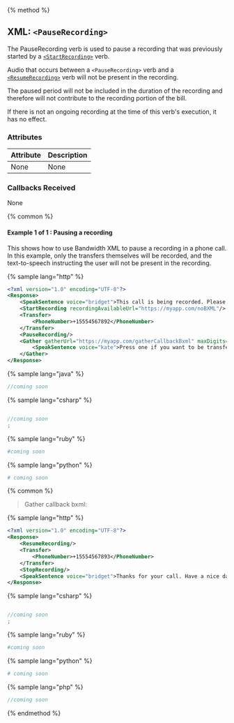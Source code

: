 {% method %}
## XML: `<PauseRecording>`
The PauseRecording verb is used to pause a recording that was previously started by a [`<StartRecording>`](startRecording.md) verb.

Audio that occurs between a `<PauseRecording>` verb and a [`<ResumeRecording>`](resumeRecording.md) verb will not be present in the recording.

The paused period will not be included in the duration of the recording and therefore will not contribute to the recording portion of the bill.

If there is not an ongoing recording at the time of this verb's execution, it has no effect.

### Attributes
| Attribute | Description |
|:----------|:------------|
| None      | None        |

### Callbacks Received
None

{% common %}

#### Example 1 of 1 : Pausing a recording


This shows how to use Bandwidth XML to pause a recording in a phone call.
In this example, only the transfers themselves will be recorded, and the text-to-speech instructing the user will not be present in the recording.

{% sample lang="http" %}


```XML
<?xml version="1.0" encoding="UTF-8"?>
<Response>
    <SpeakSentence voice="bridget">This call is being recorded. Please wait while we transfer you.</SpeakSentence>
    <StartRecording recordingAvailableUrl="https://myapp.com/noBXML"/>
    <Transfer>
        <PhoneNumber>+15554567892</PhoneNumber>
    </Transfer>
    <PauseRecording/>
    <Gather gatherUrl="https://myapp.com/gatherCallbackBxml" maxDigits="1" firstDigitTimeout="10">
        <SpeakSentence voice="kate">Press one if you want to be transferred to another number.</SpeakSentence>
    </Gather>
</Response>
```

{% sample lang="java" %}

```java
//coming soon
```

{% sample lang="csharp" %}

```csharp

//coming soon
;
```

{% sample lang="ruby" %}

```ruby
#coming soon
```

{% sample lang="python" %}

```python
# coming soon
```

{% common %}

> Gather callback bxml:

{% sample lang="http" %}


```XML
<?xml version="1.0" encoding="UTF-8"?>
<Response>
    <ResumeRecording/>
    <Transfer>
        <PhoneNumber>+15554567893</PhoneNumber>
    </Transfer>
    <StopRecording/>
    <SpeakSentence voice="bridget">Thanks for your call. Have a nice day!</SpeakSentence>
</Response>
```

{% sample lang="csharp" %}

```csharp

//coming soon
;
```

{% sample lang="ruby" %}

```ruby
#coming soon
```

{% sample lang="python" %}

```python
# coming soon
```

{% sample lang="php" %}

```php
//coming soon
```


{% endmethod %}
